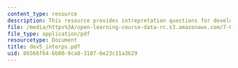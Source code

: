 ```yaml
---
content_type: resource
description: This resource provides intrepretation questions for development day 5.
file: /media/https%3A/open-learning-course-data-rc.s3.amazonaws.com/7-02-experimental-biology-communication-spring-2005/86566f64bb009ca831876e23c11a3629_dev5_interps.pdf
file_type: application/pdf
resourcetype: Document
title: dev5_interps.pdf
uid: 86566f64-bb00-9ca8-3187-6e23c11a3629
---
```

